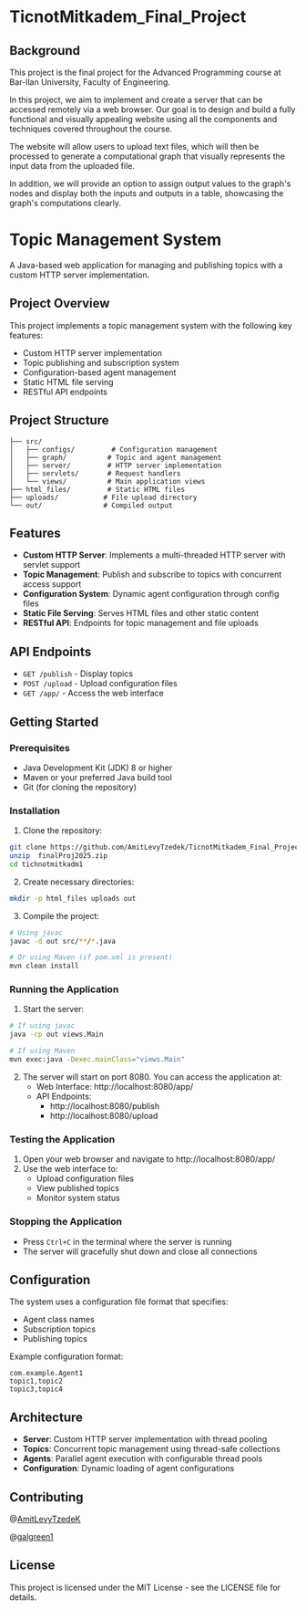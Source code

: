 # TicnotMitkadem_Final_Project

## Background
This project is the final project for the Advanced Programming course at Bar-Ilan University, Faculty of Engineering.

In this project, we aim to implement and create a server that can be accessed remotely via a web browser.
Our goal is to design and build a fully functional and visually appealing website using all the components and techniques covered throughout the course.

The website will allow users to upload text files, which will then be processed to generate a computational graph that visually represents the input data from the uploaded file.

In addition, we will provide an option to assign output values to the graph's nodes and display both the inputs and outputs in a table, showcasing the graph's computations clearly.


# Topic Management System

A Java-based web application for managing and publishing topics with a custom HTTP server implementation.

## Project Overview

This project implements a topic management system with the following key features:
- Custom HTTP server implementation
- Topic publishing and subscription system
- Configuration-based agent management
- Static HTML file serving
- RESTful API endpoints

## Project Structure

```
├── src/
│   ├── configs/         # Configuration management
│   ├── graph/          # Topic and agent management
│   ├── server/         # HTTP server implementation
│   ├── servlets/       # Request handlers
│   └── views/          # Main application views
├── html_files/         # Static HTML files
├── uploads/           # File upload directory
└── out/               # Compiled output
```

## Features

- **Custom HTTP Server**: Implements a multi-threaded HTTP server with servlet support
- **Topic Management**: Publish and subscribe to topics with concurrent access support
- **Configuration System**: Dynamic agent configuration through config files
- **Static File Serving**: Serves HTML files and other static content
- **RESTful API**: Endpoints for topic management and file uploads

## API Endpoints

- `GET /publish` - Display topics
- `POST /upload` - Upload configuration files
- `GET /app/` - Access the web interface

## Getting Started

### Prerequisites

- Java Development Kit (JDK) 8 or higher
- Maven or your preferred Java build tool
- Git (for cloning the repository)

### Installation

1. Clone the repository:
```bash
git clone https://github.com/AmitLevyTzedek/TicnotMitkadem_Final_Project
unzip  finalProj2025.zip
cd tichnotmitkadm1
```
2. Create necessary directories:
```bash
mkdir -p html_files uploads out
```

3. Compile the project:
```bash
# Using javac
javac -d out src/**/*.java

# Or using Maven (if pom.xml is present)
mvn clean install
```

### Running the Application

1. Start the server:
```bash
# If using javac
java -cp out views.Main

# If using Maven
mvn exec:java -Dexec.mainClass="views.Main"
```

2. The server will start on port 8080. You can access the application at:
   - Web Interface: http://localhost:8080/app/
   - API Endpoints: 
     - http://localhost:8080/publish
     - http://localhost:8080/upload

### Testing the Application

1. Open your web browser and navigate to http://localhost:8080/app/
2. Use the web interface to:
   - Upload configuration files
   - View published topics
   - Monitor system status

### Stopping the Application

- Press `Ctrl+C` in the terminal where the server is running
- The server will gracefully shut down and close all connections

## Configuration

The system uses a configuration file format that specifies:
- Agent class names
- Subscription topics
- Publishing topics

Example configuration format:
```
com.example.Agent1
topic1,topic2
topic3,topic4
```

## Architecture

- **Server**: Custom HTTP server implementation with thread pooling
- **Topics**: Concurrent topic management using thread-safe collections
- **Agents**: Parallel agent execution with configurable thread pools
- **Configuration**: Dynamic loading of agent configurations

## Contributing
@[AmitLevyTzedeK](https://github.com/AmitLevyTzedek)

@[galgreen1](https://github.com/galgreen1)


## License

This project is licensed under the MIT License - see the LICENSE file for details.
